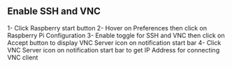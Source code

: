 ## Enable SSH and VNC
1- Click Raspberry start button
2- Hover on Preferences then click on Raspberry Pi Configuration
3- Enable toggle for SSH and VNC then click on Accept button to display VNC Server icon on notification start bar
4- Click VNC Server icon on notification start bar to get IP Address for connecting VNC client 